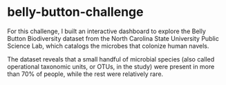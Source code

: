# belly-button-challenge

For this challenge, I built an interactive dashboard to explore the Belly Button Biodiversity dataset from the North Carolina State University Public Science Lab, which catalogs the microbes that colonize human navels.

The dataset reveals that a small handful of microbial species (also called operational taxonomic units, or OTUs, in the study) were present in more than 70% of people, while the rest were relatively rare.
